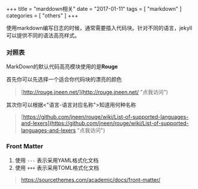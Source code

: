 +++
title = "marddown相关"
date = "2017-01-11"
tags = [ "markdown" ]
categories = [ "others" ]
+++

使用markdown编写日志的时候，通常需要插入代码块。针对不同的语言，jekyll可以提供不同的语法高亮样式。
<!--more-->
### 对照表
MarkDown的默认代码高亮模块使用的是**Rouge**

首先你可以先选择一个适合你代码块的漂亮的颜色

> [http://rouge.jneen.net/](http://rouge.jneen.net/ "点我访问")

其次你可以根据<"语言-语言对应名称">知道用何种名称

> [https://github.com/jneen/rouge/wiki/List-of-supported-languages-and-lexers](https://github.com/jneen/rouge/wiki/List-of-supported-languages-and-lexers "点我访问")

### Front Matter
1. 使用 `---` 表示采用YAML格式化文档
2. 使用 `+++` 表示采用TOML格式化文档

> https://sourcethemes.com/academic/docs/front-matter/